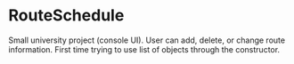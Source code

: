 # RouteSchedule

Small university project (console UI). User can add, delete, or change route information.
First time trying to use list of objects through the constructor.
